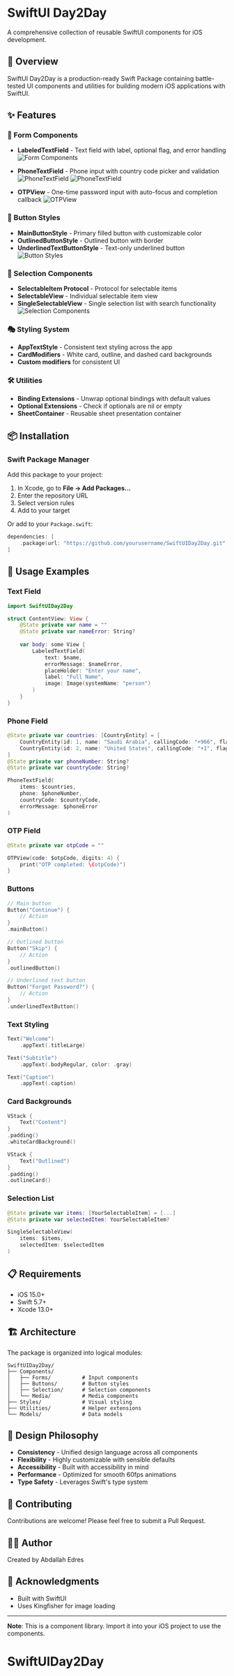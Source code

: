 # SwiftUI Day2Day

A comprehensive collection of reusable SwiftUI components for iOS development.

## 🎯 Overview

SwiftUI Day2Day is a production-ready Swift Package containing battle-tested UI components and utilities for building modern iOS applications with SwiftUI.

## ✨ Features

### 📝 Form Components
- **LabeledTextField** - Text field with label, optional flag, and error handling
![Form Components](Assets/2.png)

- **PhoneTextField** - Phone input with country code picker and validation
![PhoneTextField](Assets/4.png)
![PhoneTextField](Assets/5.png)


- **OTPView** - One-time password input with auto-focus and completion callback
![OTPView](Assets/3.png)

### 🎨 Button Styles
- **MainButtonStyle** - Primary filled button with customizable color
- **OutlinedButtonStyle** - Outlined button with border
- **UnderlinedTextButtonStyle** - Text-only underlined button
![Button Styles](Assets/1.png)

### 🔘 Selection Components
- **SelectableItem Protocol** - Protocol for selectable items
- **SelectableView** - Individual selectable item view
- **SingleSelectableView** - Single selection list with search functionality
![Selection Components](Assets/6.png)

### 🎭 Styling System
- **AppTextStyle** - Consistent text styling across the app
- **CardModifiers** - White card, outline, and dashed card backgrounds
- **Custom modifiers** for consistent UI

### 🛠 Utilities
- **Binding Extensions** - Unwrap optional bindings with default values
- **Optional Extensions** - Check if optionals are nil or empty
- **SheetContainer** - Reusable sheet presentation container

## 📦 Installation

### Swift Package Manager

Add this package to your project:

1. In Xcode, go to **File → Add Packages...**
2. Enter the repository URL
3. Select version rules
4. Add to your target

Or add to your `Package.swift`:

```swift
dependencies: [
    .package(url: "https://github.com/yourusername/SwiftUIDay2Day.git", from: "1.0.0")
]
```

## 🚀 Usage Examples

### Text Field

```swift
import SwiftUIDay2Day

struct ContentView: View {
    @State private var name = ""
    @State private var nameError: String?
    
    var body: some View {
        LabeledTextField(
            text: $name,
            errorMessage: $nameError,
            placeHolder: "Enter your name",
            label: "Full Name",
            image: Image(systemName: "person")
        )
    }
}
```

### Phone Field

```swift
@State private var countries: [CountryEntity] = [
    CountryEntity(id: 1, name: "Saudi Arabia", callingCode: "+966", flag: "🇸🇦"),
    CountryEntity(id: 2, name: "United States", callingCode: "+1", flag: "🇺🇸")
]
@State private var phoneNumber: String?
@State private var countryCode: String?

PhoneTextField(
    items: $countries,
    phone: $phoneNumber,
    countryCode: $countryCode,
    errorMessage: $phoneError
)
```

### OTP Field

```swift
@State private var otpCode = ""

OTPView(code: $otpCode, digits: 4) {
    print("OTP completed: \(otpCode)")
}
```

### Buttons

```swift
// Main button
Button("Continue") {
    // Action
}
.mainButton()

// Outlined button
Button("Skip") {
    // Action
}
.outlinedButton()

// Underlined text button
Button("Forgot Password?") {
    // Action
}
.underlinedTextButton()
```

### Text Styling

```swift
Text("Welcome")
    .appText(.titleLarge)

Text("Subtitle")
    .appText(.bodyRegular, color: .gray)

Text("Caption")
    .appText(.caption)
```

### Card Backgrounds

```swift
VStack {
    Text("Content")
}
.padding()
.whiteCardBackground()

VStack {
    Text("Outlined")
}
.padding()
.outlineCard()
```

### Selection List

```swift
@State private var items: [YourSelectableItem] = [...]
@State private var selectedItem: YourSelectableItem?

SingleSelectableView(
    items: $items,
    selectedItem: $selectedItem
)
```

## 📋 Requirements

- iOS 15.0+
- Swift 5.7+
- Xcode 13.0+

## 🏗 Architecture

The package is organized into logical modules:

```
SwiftUIDay2Day/
├── Components/
│   ├── Forms/          # Input components
│   ├── Buttons/        # Button styles
│   ├── Selection/      # Selection components
│   └── Media/          # Media components
├── Styles/             # Visual styling
├── Utilities/          # Helper extensions
└── Models/             # Data models
```

## 🎨 Design Philosophy

- **Consistency** - Unified design language across all components
- **Flexibility** - Highly customizable with sensible defaults
- **Accessibility** - Built with accessibility in mind
- **Performance** - Optimized for smooth 60fps animations
- **Type Safety** - Leverages Swift's type system

## 🤝 Contributing

Contributions are welcome! Please feel free to submit a Pull Request.

## 👨‍💻 Author

Created by Abdallah Edres

## 🙏 Acknowledgments

- Built with SwiftUI
- Uses Kingfisher for image loading

---

**Note**: This is a component library. Import it into your iOS project to use the components.
# SwiftUIDay2Day
